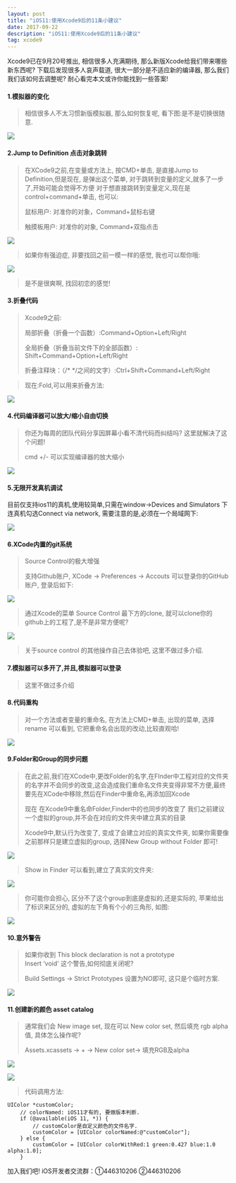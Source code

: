```yaml
---
layout: post
title: "iOS11:使用Xcode9后的11条小建议"
date: 2017-09-22 
description: "iOS11:使用Xcode9后的11条小建议"
tag: xcode9
--- 
```


Xcode9已在9月20号推出, 相信很多人充满期待, 那么新版Xcode给我们带来哪些新东西呢? 下载后发现很多人哀声载道, 很大一部分是不适应新的编译器, 那么我们我们该如何去调整呢? 耐心看完本文或许你能找到一些答案!

#### 1.模拟器的变化
>相信很多人不太习惯新版模拟器, 那么如何恢复呢, 看下图:是不是切换很随意.

![](https://raw.githubusercontent.com/XiaoHanGe/XiaoHanGe.github.io/master/images/myCsdnBlog/simultorChanged.gif)

#### 2.Jump to Definition 点击对象跳转
>在XCode9之前,在变量或方法上, 按CMD+单击, 是直接Jump to Definition,但是现在, 是弹出这个菜单, 对于跳转到变量的定义,就多了一步了,开始可能会觉得不方便 对于想直接跳转到变量定义,现在是 control+command+单击, 也可以:</p>
>鼠标用户: 对准你的对象，Command+鼠标右键</p>
>触摸板用户: 对准你的对象, Command+双指点击

![](https://raw.githubusercontent.com/XiaoHanGe/XiaoHanGe.github.io/master/images/myCsdnBlog/definition.png)

>如果你有强迫症, 非要找回之前一模一样的感觉, 我也可以帮你哦:

![](https://raw.githubusercontent.com/XiaoHanGe/XiaoHanGe.github.io/master/images/myCsdnBlog/changeDefinition.png)

>是不是很爽啊, 找回初恋的感觉!

#### 3.折叠代码
>Xcode9之前:</p>
>局部折叠（折叠一个函数）:Command+Option+Left/Right</p>
>全局折叠（折叠当前文件下的全部函数）: Shift+Command+Option+Left/Right</p>
>折叠注释块：（/* */之间的文字）:Ctrl+Shift+Command+Left/Right

>现在:Fold,可以用来折叠方法:

![](https://raw.githubusercontent.com/XiaoHanGe/XiaoHanGe.github.io/master/images/myCsdnBlog/fold.png)

#### 4.代码编译器可以放大/缩小自由切换
>你还为每周的团队代码分享因屏幕小看不清代码而纠结吗? 这里就解决了这个问题!</p>
>cmd +/-  可以实现编译器的放大缩小

![](https://raw.githubusercontent.com/XiaoHanGe/XiaoHanGe.github.io/master/images/myCsdnBlog/sbEdite.gif)

#### 5.无限开发真机调试
目前仅支持ios11的真机,使用较简单,只需在window->Devices and Simulators 下连真机勾选Connect via network, 需要注意的是,必须在一个局域网下:

![](https://raw.githubusercontent.com/XiaoHanGe/XiaoHanGe.github.io/master/images/myCsdnBlog/debugForNetwork.png)

#### 6.XCode内置的git系统
>Source Control的极大增强</p>
>支持Github账户, XCode -> Preferences -> Accouts 可以登录你的GitHub账户, 登录后如下:

![](https://raw.githubusercontent.com/XiaoHanGe/XiaoHanGe.github.io/master/images/myCsdnBlog/sourceControlGithub.png)

>通过Xcode的菜单 Source Control 最下方的clone, 就可以clone你的github上的工程了,是不是非常方便呢?

![](https://raw.githubusercontent.com/XiaoHanGe/XiaoHanGe.github.io/master/images/myCsdnBlog/githubclone.png)

> 关于source control 的其他操作自己去体验吧, 这里不做过多介绍.


#### 7.模拟器可以多开了,并且,模拟器可以登录
>这里不做过多介绍

#### 8.代码重构
>对一个方法或者变量的重命名, 在方法上CMD+单击, 出现的菜单, 选择rename 可以看到, 它把重命名会出现的改动,比较直观哈!

![](https://raw.githubusercontent.com/XiaoHanGe/XiaoHanGe.github.io/master/images/myCsdnBlog/reName.gif)

#### 9.Folder和Group的同步问题
>在此之前,我们在XCode中,更改Folder的名字,在FInder中工程对应的文件夹的名字并不会同步的改变,这会造成我们重命名文件夹变得非常不方便,最终要先在XCode中移除,然后在Finder中重命名,再添加回Xcode </p>
>现在 在Xcode9中重名命Folder,Finder中的也同步的改变了 我们之前建议一个虚拟的group,并不会在对应的文件夹中建立真实的目录</p> 
>Xcode9中,默认行为改变了, 变成了会建立对应的真实文件夹, 如果你需要像之前那样只是建立虚拟的group, 选择New Group without Folder 即可!


![](https://raw.githubusercontent.com/XiaoHanGe/XiaoHanGe.github.io/master/images/myCsdnBlog/showinGroup.png)

>Show in Finder 可以看到,建立了真实的文件夹:

![](https://raw.githubusercontent.com/XiaoHanGe/XiaoHanGe.github.io/master/images/myCsdnBlog/newGroup.png)

>你可能你会担心, 区分不了这个group到底是虚拟的,还是实际的, 苹果给出了标识来区分的, 虚拟的左下角有个小的三角形, 如图:

![](https://raw.githubusercontent.com/XiaoHanGe/XiaoHanGe.github.io/master/images/myCsdnBlog/noReallyGroup.png)

#### 10.意外警告
>如果你收到 This block declaration is not a prototype  
Insert ‘void' 这个警告,如何彻底关闭呢? </p>
>Build Settings -> Strict Prototypes 设置为NO即可, 这只是个临时方案.

![](https://raw.githubusercontent.com/XiaoHanGe/XiaoHanGe.github.io/master/images/myCsdnBlog/strictBlock.png)

#### 11.创建新的颜色 asset catalog 
>通常我们会 New image  set, 现在可以 New color set, 然后填充 rgb alpha 值, 具体怎么操作呢?</p>
>Assets.xcassets -> + -> New color set-> 填充RGB及alpha

![](https://raw.githubusercontent.com/XiaoHanGe/XiaoHanGe.github.io/master/images/myCsdnBlog/createColorSet.png)

![](https://raw.githubusercontent.com/XiaoHanGe/XiaoHanGe.github.io/master/images/myCsdnBlog/enterRGB.png)

>代码调用方法:

```
UIColor *customColor;
    // colorNamed: iOS11才有的, 要做版本判断.
    if (@available(iOS 11, *)) { 
        // customColor是自定义颜色的文件名字.
        customColor = [UIColor colorNamed:@"customColor"]; 
    } else {
        customColor = [UIColor colorWithRed:1 green:0.427 blue:1.0 alpha:1.0];
    }
```

加入我们吧! iOS开发者交流群：①446310206 ②446310206